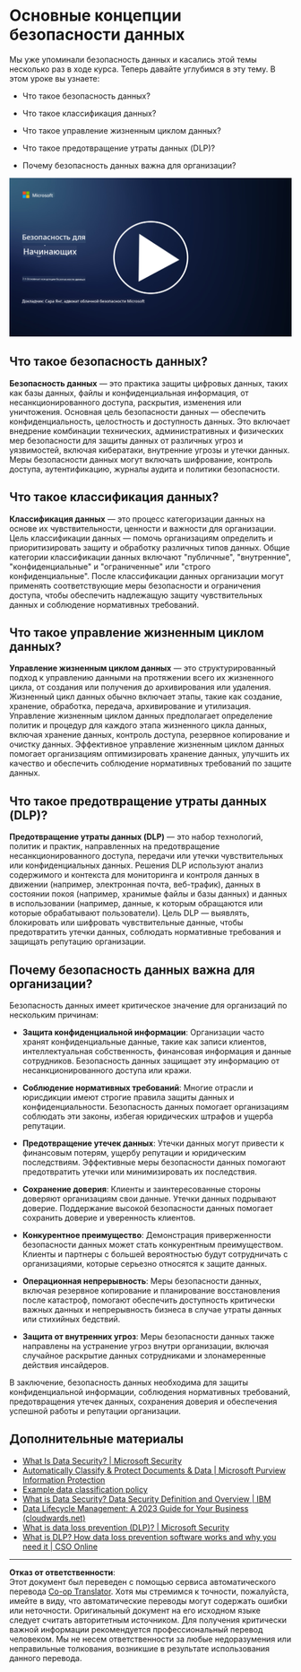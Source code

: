 <!--
CO_OP_TRANSLATOR_METADATA:
{
  "original_hash": "9703868f41dcddd5a98dea9ea6fcd94d",
  "translation_date": "2025-09-03T23:54:33+00:00",
  "source_file": "7.1 Data security key concepts.md",
  "language_code": "ru"
}
-->
# Основные концепции безопасности данных

Мы уже упоминали безопасность данных и касались этой темы несколько раз в ходе курса. Теперь давайте углубимся в эту тему. В этом уроке вы узнаете:

- Что такое безопасность данных?

- Что такое классификация данных?

- Что такое управление жизненным циклом данных?

- Что такое предотвращение утраты данных (DLP)?

- Почему безопасность данных важна для организации?

[![Смотреть видео](../../translated_images/7-1_placeholder.bcb1e7fdcef8c20be3172dc8b3b11f417cad164e7481b76f8a3bca4f853e1016.ru.png)](https://learn-video.azurefd.net/vod/player?id=ace39247-1690-45fb-8f99-985abcb8e423)

## Что такое безопасность данных?

**Безопасность данных** — это практика защиты цифровых данных, таких как базы данных, файлы и конфиденциальная информация, от несанкционированного доступа, раскрытия, изменения или уничтожения. Основная цель безопасности данных — обеспечить конфиденциальность, целостность и доступность данных. Это включает внедрение комбинации технических, административных и физических мер безопасности для защиты данных от различных угроз и уязвимостей, включая кибератаки, внутренние угрозы и утечки данных. Меры безопасности данных могут включать шифрование, контроль доступа, аутентификацию, журналы аудита и политики безопасности.

## Что такое классификация данных?

**Классификация данных** — это процесс категоризации данных на основе их чувствительности, ценности и важности для организации. Цель классификации данных — помочь организациям определить и приоритизировать защиту и обработку различных типов данных. Общие категории классификации данных включают "публичные", "внутренние", "конфиденциальные" и "ограниченные" или "строго конфиденциальные". После классификации данных организации могут применять соответствующие меры безопасности и ограничения доступа, чтобы обеспечить надлежащую защиту чувствительных данных и соблюдение нормативных требований.

## Что такое управление жизненным циклом данных?

**Управление жизненным циклом данных** — это структурированный подход к управлению данными на протяжении всего их жизненного цикла, от создания или получения до архивирования или удаления. Жизненный цикл данных обычно включает этапы, такие как создание, хранение, обработка, передача, архивирование и утилизация. Управление жизненным циклом данных предполагает определение политик и процедур для каждого этапа жизненного цикла данных, включая хранение данных, контроль доступа, резервное копирование и очистку данных. Эффективное управление жизненным циклом данных помогает организациям оптимизировать хранение данных, улучшить их качество и обеспечить соблюдение нормативных требований по защите данных.

## Что такое предотвращение утраты данных (DLP)?

**Предотвращение утраты данных (DLP)** — это набор технологий, политик и практик, направленных на предотвращение несанкционированного доступа, передачи или утечки чувствительных или конфиденциальных данных. Решения DLP используют анализ содержимого и контекста для мониторинга и контроля данных в движении (например, электронная почта, веб-трафик), данных в состоянии покоя (например, хранимые файлы и базы данных) и данных в использовании (например, данные, к которым обращаются или которые обрабатывают пользователи). Цель DLP — выявлять, блокировать или шифровать чувствительные данные, чтобы предотвратить утечки данных, соблюдать нормативные требования и защищать репутацию организации.

## Почему безопасность данных важна для организации?

Безопасность данных имеет критическое значение для организаций по нескольким причинам:

- **Защита конфиденциальной информации**: Организации часто хранят конфиденциальные данные, такие как записи клиентов, интеллектуальная собственность, финансовая информация и данные сотрудников. Безопасность данных защищает эту информацию от несанкционированного доступа или кражи.

- **Соблюдение нормативных требований**: Многие отрасли и юрисдикции имеют строгие правила защиты данных и конфиденциальности. Безопасность данных помогает организациям соблюдать эти законы, избегая юридических штрафов и ущерба репутации.

- **Предотвращение утечек данных**: Утечки данных могут привести к финансовым потерям, ущербу репутации и юридическим последствиям. Эффективные меры безопасности данных помогают предотвратить утечки или минимизировать их последствия.

- **Сохранение доверия**: Клиенты и заинтересованные стороны доверяют организациям свои данные. Утечки данных подрывают доверие. Поддержание высокой безопасности данных помогает сохранить доверие и уверенность клиентов.

- **Конкурентное преимущество**: Демонстрация приверженности безопасности данных может стать конкурентным преимуществом. Клиенты и партнеры с большей вероятностью будут сотрудничать с организациями, которые серьезно относятся к защите данных.

- **Операционная непрерывность**: Меры безопасности данных, включая резервное копирование и планирование восстановления после катастроф, помогают обеспечить доступность критически важных данных и непрерывность бизнеса в случае утраты данных или стихийных бедствий.

- **Защита от внутренних угроз**: Меры безопасности данных также направлены на устранение угроз внутри организации, включая случайное раскрытие данных сотрудниками и злонамеренные действия инсайдеров.

В заключение, безопасность данных необходима для защиты конфиденциальной информации, соблюдения нормативных требований, предотвращения утечек данных, сохранения доверия и обеспечения успешной работы и репутации организации.

## Дополнительные материалы

- [What Is Data Security? | Microsoft Security](https://www.microsoft.com/en-au/security/business/security-101/what-is-data-security?WT.mc_id=academic-96948-sayoung)
- [Automatically Classify & Protect Documents & Data | Microsoft Purview Information Protection](https://youtu.be/v8LqmzBUaOo)
- [Example data classification policy](https://www.cmu.edu/data/guidelines/data-classification.html)
- [What is Data Security? Data Security Definition and Overview | IBM](https://www.ibm.com/topics/data-security)
- [Data Lifecycle Management: A 2023 Guide for Your Business (cloudwards.net)](https://www.cloudwards.net/data-lifecycle-management/)
- [What is data loss prevention (DLP)? | Microsoft Security](https://www.microsoft.com/security/business/security-101/what-is-data-loss-prevention-dlp?WT.mc_id=academic-96948-sayoung)
- [What is DLP? How data loss prevention software works and why you need it | CSO Online](https://www.csoonline.com/article/569559/what-is-dlp-how-data-loss-prevention-software-works-and-why-you-need-it.html)

---

**Отказ от ответственности**:  
Этот документ был переведен с помощью сервиса автоматического перевода [Co-op Translator](https://github.com/Azure/co-op-translator). Хотя мы стремимся к точности, пожалуйста, имейте в виду, что автоматические переводы могут содержать ошибки или неточности. Оригинальный документ на его исходном языке следует считать авторитетным источником. Для получения критически важной информации рекомендуется профессиональный перевод человеком. Мы не несем ответственности за любые недоразумения или неправильные толкования, возникшие в результате использования данного перевода.